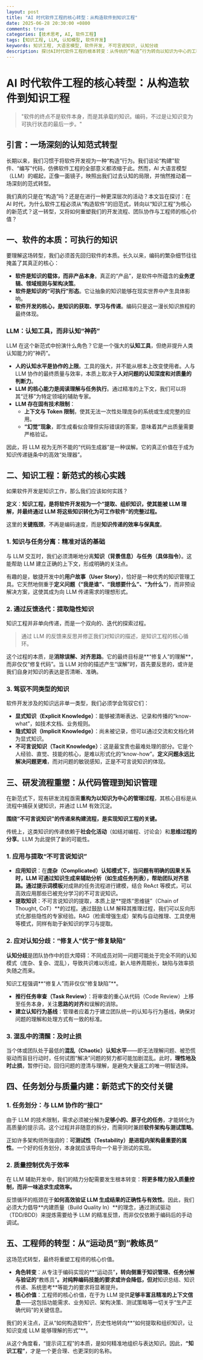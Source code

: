 ```yaml
---
layout: post
title: "AI 时代软件工程的核心转型：从构造软件到知识工程"
date: 2025-06-28 20:30:00 +0800
comments: true
categories: [技术思考, AI, 软件工程]
tags: [知识工程, LLM, 认知模型, 软件开发]
keywords: 知识工程, 大语言模型, 软件开发, 不可言说知识, 认知分歧
description: 探讨AI时代软件工程的根本转变：从传统的“构造”行为转向以知识为中心的工程范式，以及这将如何重塑软件开发流程、工程师技能与团队协作模式。
---
```


# AI 时代软件工程的核心转型：从构造软件到知识工程

> "软件的终点不是软件本身，而是其承载的知识。编码，不过是让知识变为可执行状态的最后一步。"

## 引言：一场深刻的认知范式转型

长期以来，我们习惯于将软件开发视为一种“构造”行为。我们谈论“构建”软件、“编写”代码，仿佛软件工程的全部意义都浓缩于此。然而，AI 大语言模型（LLM）的崛起，正像一面镜子，映照出我们过去认知的局限，并悄然推动着一场深刻的范式转型。

我们真的只是在“构造”吗？还是在进行一种更深层次的活动？本文旨在探讨：在 AI 时代，为什么软件工程必须从“构造软件”的旧范式，转向以“知识工程”为核心的新范式？这一转型，又将如何重塑我们的开发流程、团队协作与工程师的核心价值？

## 一、软件的本质：可执行的知识

要理解这场转型，我们必须首先回归软件的本质。长久以来，编码的繁杂细节往往掩盖了其真正的核心：

- **软件是知识的载体，而非产品本身**。真正的“产品”，是软件中所蕴含的**业务逻辑、领域规则与架构决策**。
- **软件是知识的“可执行”形态**。它让抽象的知识能够在现实世界中产生具体影响。
- **软件开发的核心，是知识的获取、学习与传递**。编码只是这一漫长知识旅程的最终体现。

### LLM：认知工具，而非认知“神药”

LLM 在这个新范式中扮演什么角色？它是一个强大的**认知工具**，但绝非提升人类认知能力的“神药”。

- **人的认知水平是协作的上限**。工具的强大，并不能从根本上改变使用者。人与 LLM 协作的最终质量与效率，本质上取决于**人对问题的认知深度和对质量的判断力**。
- **LLM 的核心能力是阅读理解与任务执行**。通过精准的上下文，我们可以将其“迁移”为特定领域的辅助专家。
- **LLM 存在固有技术限制**：
  - **上下文与 Token 限制**，使其无法一次性处理庞杂的系统或生成完整的应用。
  - **“幻觉”现象**，即生成看似合理但实际错误的答案，意味着其产出质量需要严格验证。

因此，将 LLM 视为无所不能的“代码生成器”是一种误解。它的真正价值在于成为知识传递链条中的高效“处理器”。

## 二、知识工程：新范式的核心实践

如果软件开发是知识工作，那么我们应该如何实践？

**定义**：**知识工程，是将软件开发视为一个“提取、组织知识，使其能被 LLM 理解，并最终通过 LLM 将这些知识转化为可工作软件”的完整过程。**

这里的**关键瓶颈**，不再是编码速度，而是**知识传递的效率与保真度**。

### 1. 知识与任务分离：精准对话的基础

与 LLM 交互时，我们必须清晰地分离**知识（背景信息）**与**任务（具体指令）**。这能帮助 LLM 建立正确的上下文，形成明确的关注点。

有趣的是，敏捷开发中的**用户故事（User Story）**，恰好是一种优秀的知识管理工具。它天然地侧重于**定义问题（“我是谁”、“我想要什么”、“为什么”）**，而非预设解决方案，这使其成为向 LLM 传递需求的理想形式。

### 2. 通过反馈迭代：提取隐性知识

知识工程并非单向传递，而是一个双向的、迭代的探索过程。

> 通过 LLM 的反馈来反思并修正我们对知识的描述，是知识工程的核心循环。

这个过程的本质，是**消除误解、对齐思路**。它的最终目标是**“修复人”的理解**，而非仅仅“修复代码”。当 LLM 对你的描述产生“误解”时，首先要反思的，或许是我们自身对知识的表达是否清晰、准确。

### 3. 驾驭不同类型的知识

软件开发涉及的知识远非单一类型，我们必须学会驾驭它们：

- **显式知识（Explicit Knowledge）**：能够被清晰表达、记录和传播的“know-what”，如技术文档、业务规则。
- **隐式知识（Implicit Knowledge）**：尚未被记录，但可以通过交流和文档化转为显式知识。
- **不可言说知识（Tacit Knowledge）**：这是最宝贵也最难处理的部分。它是个人经验、直觉、技能的核心，是难以形式化的“know-how”。**定义问题永远比解决问题更难**，而对问题的敏锐感知，正是不可言说知识的体现。

## 三、研发流程重塑：从代码管理到知识管理

在新范式下，现有研发流程亟需**重构为以知识为中心的管理过程**，其核心目标是从流程中捕获关键知识，并通过 LLM 有效沉淀。

**围绕“不可言说知识”的传递来构建流程，是实现知识工程的关键。**

传统上，这类知识的传递依赖于**社会化活动**（如结对编程、讨论会）和**思维过程的分享**。LLM 为此提供了新的可能性。

### 1. 应用与提取“不可言说知识”

- **应用知识**：在**庞杂（Complicated）**认知模式下，当问题有明确的因果关系时，LLM 可通过知识生成来辅助分析（如生成任务列表），帮助团队对齐思路。通过**提示词模板**对成熟的任务流程进行建模，结合 ReAct 等模式，可以高效应用那些已被充分学习的不可言说知识。
- **提取知识**：不可言说知识的提取，本质上是**提炼“思维链”（Chain of Thought, CoT）**的过程。通过鼓励 LLM 解释其推理过程，我们可以反向形式化那些隐性的专家经验。RAG（检索增强生成）架构与自动推理、工具使用等模式，同样有助于新知识的学习与提取。

### 2. 应对认知分歧：“修复人”优于“修复缺陷”

**认知分歧**是团队协作中的巨大障碍：不同成员对同一问题可能处于完全不同的认知模式（庞杂、复杂、混乱），导致共识难以形成，新人培养周期长，缺陷与效率损失随之而来。

知识工程强调**“修复人”而非仅仅“修复缺陷”**。

- **推行任务审查（Task Review）**：将审查的重心从代码（Code Review）上移至任务本身，关注**思路的对齐**和误解的消除。
- **建立认知行为基线**：管理者应着力于建立团队统一的认知与行为基线，确保对问题的理解和处理方式有一致的标准。

### 3. 混乱中的清醒：及时止损

当个体或团队处于最低的**混乱（Chaotic）认知水平**——即无法理解问题、被恐慌驱动而盲目行动时，任何试图“解决”问题的努力都可能加剧混乱。此时，**理性地及时止损**，暂停行动，回归问题的澄清与理解，是避免大量返工的唯一明智选择。

## 四、任务划分与质量内建：新范式下的交付关键

### 1. 任务划分：与 LLM 协作的“接口”

由于 LLM 的技术限制，需求必须被分解为**足够小的、原子化的任务**，才能转化为高质量的提示词。这个过程并非随意的拆分，而需同时兼顾**软件架构与测试策略**。

正如许多架构师所强调的：**可测试性（Testability）是进程内架构最重要的属性**。一个好的任务划分，本身就应该导向一个易于测试的实现。

### 2. 质量控制优先于效率

在 LLM 辅助开发中，我们的精力分配需要发生根本转变：**将更多精力投入质量控制，而非一味追求生成效率。**

反馈循环的瓶颈在于**如何高效验证 LLM 生成结果的正确性与有效性**。因此，我们必须大力倡导**内建质量（Build Quality In）**的理念，通过测试驱动（TDD/BDD）来提炼需要给予 LLM 的精准反馈，而非仅仅依赖于编码后的手动调试。

## 五、工程师的转型：从“运动员”到“教练员”

这场范式转型，最终将重塑工程师的核心价值。

- **角色转变**：从专注于编码实现的**“运动员”**，转向侧重于知识管理、任务分解与验证的**“教练员”**。对纯粹编码技能的要求或许会降低，但对**知识总结、知识传递、系统思考**等能力的要求将显著提升。
- **核心价值**：工程师的核心价值，在于为 LLM 提供**足够丰富且精准的上下文信息**——这包括功能需求、业务知识、架构决策、测试策略等一切关乎“生产正确代码”的关键信息。

我们的关注点，正从“如何构造软件”，历史性地转向**“如何提取和组织知识，让知识变成 LLM 能够理解的形式”**。

从这个角度看，“提示词工程”的本质，是如何精准地组织与表达知识。因此，**“知识工程”**，才是一个更合理、也更深刻的名称。
